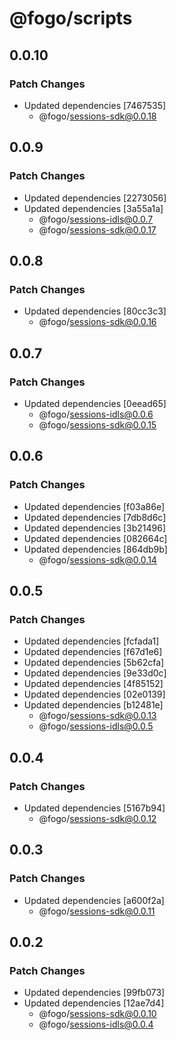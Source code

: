 # @fogo/scripts

## 0.0.10

### Patch Changes

- Updated dependencies [7467535]
  - @fogo/sessions-sdk@0.0.18

## 0.0.9

### Patch Changes

- Updated dependencies [2273056]
- Updated dependencies [3a55a1a]
  - @fogo/sessions-idls@0.0.7
  - @fogo/sessions-sdk@0.0.17

## 0.0.8

### Patch Changes

- Updated dependencies [80cc3c3]
  - @fogo/sessions-sdk@0.0.16

## 0.0.7

### Patch Changes

- Updated dependencies [0eead65]
  - @fogo/sessions-idls@0.0.6
  - @fogo/sessions-sdk@0.0.15

## 0.0.6

### Patch Changes

- Updated dependencies [f03a86e]
- Updated dependencies [7db8d6c]
- Updated dependencies [3b21496]
- Updated dependencies [082664c]
- Updated dependencies [864db9b]
  - @fogo/sessions-sdk@0.0.14

## 0.0.5

### Patch Changes

- Updated dependencies [fcfada1]
- Updated dependencies [f67d1e6]
- Updated dependencies [5b62cfa]
- Updated dependencies [9e33d0c]
- Updated dependencies [4f85152]
- Updated dependencies [02e0139]
- Updated dependencies [b12481e]
  - @fogo/sessions-sdk@0.0.13
  - @fogo/sessions-idls@0.0.5

## 0.0.4

### Patch Changes

- Updated dependencies [5167b94]
  - @fogo/sessions-sdk@0.0.12

## 0.0.3

### Patch Changes

- Updated dependencies [a600f2a]
  - @fogo/sessions-sdk@0.0.11

## 0.0.2

### Patch Changes

- Updated dependencies [99fb073]
- Updated dependencies [12ae7d4]
  - @fogo/sessions-sdk@0.0.10
  - @fogo/sessions-idls@0.0.4
